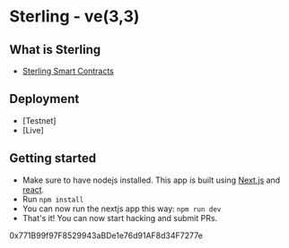 # Sterling - ve(3,3)

## What is Sterling
- [Sterling Smart Contracts](https://github.com/sterling-exchange/sterling-contracts)


## Deployment
- [Testnet]
- [Live]

## Getting started
- Make sure to have nodejs installed. This app is built using [Next.js](https://nextjs.org/learn/basics/create-nextjs-app) and [react](https://reactjs.org/docs/getting-started.html).
- Run `npm install`
- You can now run the nextjs app this way: `npm run dev`
- That's it! You can now start hacking and submit PRs.

0x771B99f97F8529943aBDe1e76d91AF8d34F7277e
